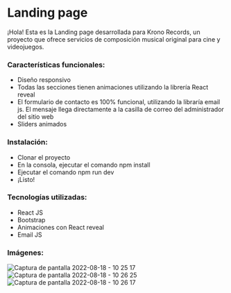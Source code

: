 # Landing page

¡Hola! Esta es la Landing page desarrollada para Krono Records, un proyecto que ofrece servicios de composición musical original para cine y videojuegos.

### Características funcionales:
- Diseño responsivo
- Todas las secciones tienen animaciones utilizando la librería React reveal
- El formulario de contacto es 100% funcional, utilizando la libraría email js. El mensaje llega directamente a la casilla de correo del administrador del sitio web
- Sliders animados


### Instalación:
- Clonar el proyecto
- En la consola, ejecutar el comando npm install
- Ejecutar el comando npm run dev
- ¡Listo!

### Tecnologías utilizadas:
- React JS
- Bootstrap
- Animaciones con React reveal
- Email JS

### Imágenes:
![Captura de pantalla 2022-08-18 - 10 25 17](https://user-images.githubusercontent.com/70725223/185406569-9735e886-33da-401f-84f6-1abd52f81170.png)
![Captura de pantalla 2022-08-18 - 10 26 25](https://user-images.githubusercontent.com/70725223/185406597-3a8d8534-6173-48d0-bb15-d09e53b2427a.png)
![Captura de pantalla 2022-08-18 - 10 26 17](https://user-images.githubusercontent.com/70725223/185406578-2ed7dee7-d325-4fa9-b977-a215dc786d0a.png)

